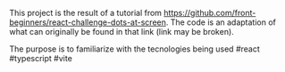This project is the result of a tutorial from https://github.com/front-beginners/react-challenge-dots-at-screen. The code is an adaptation of what can originally be found in that link (link may be broken).

The purpose is to familiarize with the tecnologies being used #react #typescript #vite
